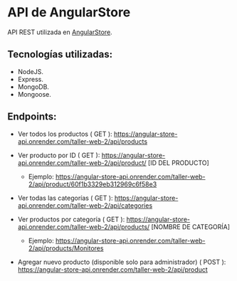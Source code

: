 # API de AngularStore

API REST utilizada en [AngularStore](https://github.com/GastonPerez97/taller-web-2-proyecto).

## Tecnologías utilizadas:
- NodeJS.
- Express.
- MongoDB.
- Mongoose.

## Endpoints:
- Ver todos los productos ( GET ): https://angular-store-api.onrender.com/taller-web-2/api/products

- Ver producto por ID ( GET ): https://angular-store-api.onrender.com/taller-web-2/api/product/ [ID DEL PRODUCTO]
  * Ejemplo: https://angular-store-api.onrender.com/taller-web-2/api/product/60f1b3329eb312969c6f58e3
  
- Ver todas las categorías ( GET ): https://angular-store-api.onrender.com/taller-web-2/api/categories

- Ver productos por categoría ( GET ): https://angular-store-api.onrender.com/taller-web-2/api/products/ [NOMBRE DE CATEGORÍA]
  * Ejemplo: https://angular-store-api.onrender.com/taller-web-2/api/products/Monitores
  
- Agregar nuevo producto (disponible solo para administrador) ( POST ): https://angular-store-api.onrender.com/taller-web-2/api/product
